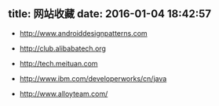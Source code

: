 title: 网站收藏
date: 2016-01-04 18:42:57
---

* http://www.androiddesignpatterns.com

* http://club.alibabatech.org

* http://tech.meituan.com

* http://www.ibm.com/developerworks/cn/java

* http://www.alloyteam.com/
